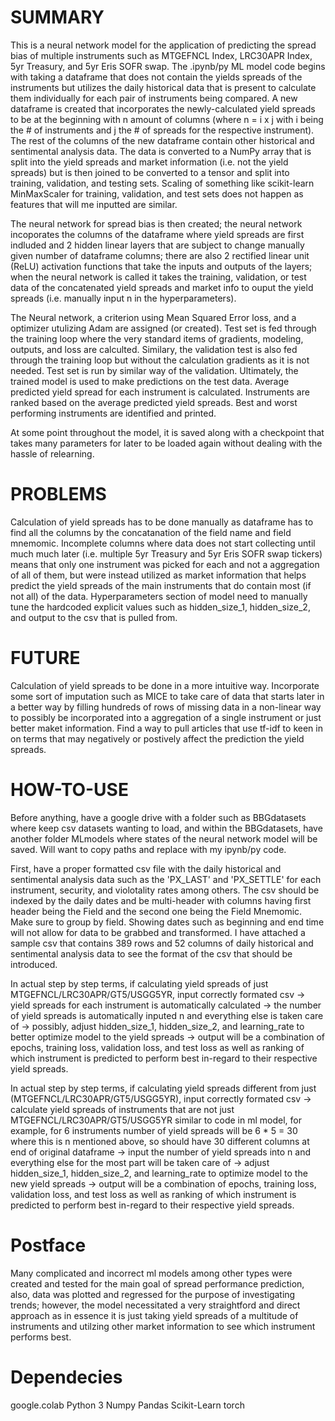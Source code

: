 # SUMMARY
This is a neural network model for the application of predicting the spread bias of multiple instruments such as MTGEFNCL Index, LRC30APR Index, 5yr Treasury, and 5yr Eris SOFR swap. The .ipynb/py ML model code begins with taking a dataframe that does not contain the yields spreads of the instruments but utilizes the daily historical data that is present to calculate them individually for each pair of instruments being compared. A new dataframe is created that incorporates the newly-calculated yield spreads to be at the beginning with n amount of columns (where n = i x j with i being the # of instruments and j the # of spreads for the respective instrument). The rest of the columns of the new dataframe contain other historical and sentimental analysis data. The data is converted to a NumPy array that is split into the yield spreads and market information (i.e. not the yield spreads) but is then joined to be converted to a tensor and split into training, validation, and testing sets. Scaling of something like scikit-learn MinMaxScaler for training, validation, and test sets does not happen as features that will me inputted are similar.

The neural network for spread bias is then created; the neural network incoporates the columns of the dataframe where yield spreads are first indluded and 2 hidden linear layers that are subject to change manually given number of dataframe columns; there are also 2 rectified linear unit (ReLU) activation functions that take the inputs and outputs of the layers; when the neural network is called it takes the training, validation, or test data of the concatenated yield spreads and market info to ouput the yield spreads (i.e. manually input n in the hyperparameters). 

The Neural network, a criterion using Mean Squared Error loss, and a optimizer utulizing Adam are assigned (or created). Test set is fed through the training loop where the very standard items of gradients, modeling, outputs, and loss are calculted. Similary, the validation test is also fed through the training loop but without the calculation gradients as it is not needed. Test set is run by similar way of the validation. Ultimately, the trained model is used to make predictions on the test data. Average predicted yield spread for each instrument is calculated. Instruments are ranked based on the average predicted yield spreads. Best and worst performing instruments are identified and printed.

At some point throughout the model, it is saved along with a checkpoint that takes many parameters for later to be loaded again without dealing with the hassle of relearning.

# PROBLEMS
Calculation of yield spreads has to be done manually as dataframe has to find all the columns by the concatanation of the field name and field mnemomic. Incomplete columns where data does not start collecting until much much later (i.e. multiple 5yr Treasury and 5yr Eris SOFR swap tickers) means that only one instrument was picked for each and not a aggregation of all of them, but were instead utilized as market information that helps predict the yield spreads of the main instruments that do contain most (if not all) of the data. Hyperparameters section of model need to manually tune the hardcoded explicit values such as hidden_size_1, hidden_size_2, and output to the csv that is pulled from.

# FUTURE
Calculation of yield spreads to be done in a more intuitive way. Incorporate some sort of imputation such as MICE to take care of data that starts later in a better way by filling hundreds of rows of missing data in a non-linear way to possibly be incorporated into a aggregation of a single instrument or just better maket information. Find a way to pull articles that use tf-idf to keen in on terms that may negatively or postively affect the prediction the yield spreads.

# HOW-TO-USE
Before anything, have a google drive with a folder such as BBGdatasets where keep csv datasets wanting to load, and within the BBGdatasets, have another folder MLmodels where states of the neural network model will be saved. Will want to copy paths and replace with my ipynb/py code.

First, have a proper formatted csv file with the daily historical and sentimental analysis data such as the 'PX_LAST' and 'PX_SETTLE' for each instrument, security, and violotality rates among others. The csv should be indexed by the daily dates and be multi-header with columns having first header being the Field and the second one being the Field Mnemomic. Make sure to group by field. Showing dates such as beginning and end time will not allow for data to be grabbed and transformed. I have attached a sample csv that contains 389 rows and 52 columns of daily historical and sentimental analysis data to see the format of the csv that should be introduced.

In actual step by step terms, if calculating yield spreads of just MTGEFNCL/LRC30APR/GT5/USGG5YR, input correctly formated csv -> yield spreads for each instrument is automatically calculated -> the number of yield spreads is automatically inputed n and everything else is taken care of -> possibly, adjust hidden_size_1, hidden_size_2, and learning_rate to better optimize model to the yield spreads -> output will be a combination of epochs, training loss, validation loss, and test loss as well as ranking of which instrument is predicted to perform best in-regard to their respective yield spreads.

In actual step by step terms, if calculating yield spreads different from just (MTGEFNCL/LRC30APR/GT5/USGG5YR), input correctly formated csv -> calculate yield spreads of instruments that are not just MTGEFNCL/LRC30APR/GT5/USGG5YR similar to code in ml model, for example, for 6 instruments number of yield spreads will be 6 * 5 = 30 where this is n mentioned above, so should have 30 different columns at end of original dataframe -> input the number of yield spreads into n and everything else for the most part will be taken care of -> adjust hidden_size_1, hidden_size_2, and learning_rate to optimize model to the new yield spreads -> output will be a combination of epochs, training loss, validation loss, and test loss as well as ranking of which instrument is predicted to perform best in-regard to their respective yield spreads.

# Postface
Many complicated and incorrect ml models among other types were created and tested for the main goal of spread performance prediction, also, data was plotted and regressed for the purpose of investigating trends; however, the model necessitated a very straightford and direct approach as in essence it is just taking yield spreads of a multitude of instruments and utilzing other market information to see which instrument performs best.

# Dependecies
google.colab
Python 3
Numpy
Pandas
Scikit-Learn
torch
